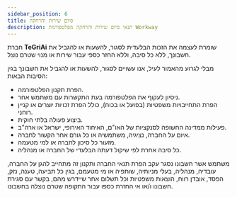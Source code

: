 ```yaml
---
sidebar_position: 6
title: סיום שירות והרחקה
description: תנאי סיום שירות והרחקה מפלטפורמת Workway
---
```


<p style={{ fontSize: '18px'}}>חברת <strong>TeGriAi</strong> שומרת לעצמה את הזכות הבלעדית לסגור, להשעות או להגביל את חשבונך, ללא כל סיבה, וללא החזר כספי עבור שירות או מנוי שטרם נוצל.</p>

<p style={{ fontSize: '18px'}}>מבלי לגרוע מהאמור לעיל, אנו עשויים לסגור, להשעות או להגביל את חשבונך בגין הסיבות הבאות:</p>

<ul style={{ fontSize: '18px'}}>
  <li>הפרת תקנון הפלטפורמה.</li>
  <li>ניסיון לעקוף את הפלטפורמה בעת התקשרות עם משתמש אחר.</li>
  <li>הפרת התחייבויות משפטיות (בפועל או בכוח), כולל הפרת זכויות יוצרים או קניין רוחני.</li>
  <li>ביצוע פעולה בלתי חוקית.</li>
  <li>פעילות ממדינה החשופה לסנקציות של האו"ם, האיחוד האירופי, ישראל או ארה"ב.</li>
  <li>איום על החברה, נציגיה, משתמשיה או כל גורם אחר הקשור לחברה.</li>
  <li>מזעור כל סיכון לחברה או למי מטעמה.</li>
  <li>כל סיבה אחרת לפי שיקול דעתה הבלעדי של החברה או מנהליה.</li>
</ul>

<p style={{ fontSize: '18px', color: 'red', fontWeight: 'bold' }}>משתמש אשר חשבונו נסגר עקב הפרת תנאי החברה ותקנון זה מתחייב להגן על החברה, עובדיה, מנהליה, בעלי מניותיה, שותפיה או מי מטעמם, בגין כל תביעה, טענה, נזק, הפסד, אובדן רווח, הוצאות משפטיות וכל תשלום אחר שיידרש מהם, בקשר עם סגירת חשבונו ו/או אי החזרת כספו עבור התקופה שטרם נוצלה בחשבונו.</p>
